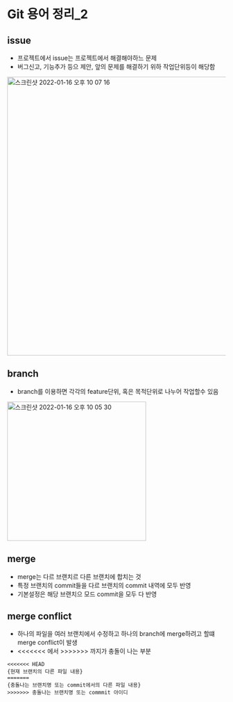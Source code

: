 # Git 용어 정리_2
## issue
- 프로젝트에서 issue는 프로젝트에서 해결해야하느 문제
- 버그신고, 기능추가 등으 제안, 앞의 문제를 해결하기 위하 작업단위등이 해당함
<img width="641" alt="스크린샷 2022-01-16 오후 10 07 16" src="https://user-images.githubusercontent.com/84515872/149661205-e2d3dc2f-927a-4c68-843b-7b37a424baff.png">


## branch
- branch를 이용하면 각각의 feature단위, 혹은 목적단위로 나누어 작업할수 있음
<img width="320" alt="스크린샷 2022-01-16 오후 10 05 30" src="https://user-images.githubusercontent.com/84515872/149661158-16dd794d-5618-46da-9775-04cbd515b8d8.png">


## merge
- merge는 다르 브랜치르 다른 브랜치에 합치는 것
- 특정 브랜치의 commit들을 다르 브랜치의 commit 내역에 모두 반영
- 기본설정은 해당 브랜치으 모드 commit을 모두 다 반영

## merge conflict
- 하나의 파일을 여러 브랜치에서 수정하고 하나의 branch에 merge하려고 할떄 merge conflict이 발생
- <<<<<<< 에서 >>>>>>> 까지가 충돌이 나는 부분
```
<<<<<<< HEAD
{현재 브랜치의 다른 파일 내용}
=======
{충돌나는 브랜치명 또는 commit에서의 다른 파일 내용}
>>>>>>> 충돌나는 브랜치명 또는 commmit 아이디
```
